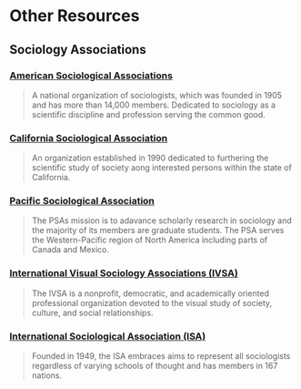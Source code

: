 # Other Resources

## Sociology Associations

### [American Sociological Associations](http://www.asanet.org/)

> A national organization of sociologists, which was founded in 1905 and has more than 14,000 members. Dedicated to sociology as a scientific discipline and profession serving the common good.

### [California Sociological Association](http://www.csufresno.edu/csa/)

> An organization established in 1990 dedicated to furthering the scientific study of society aong interested persons within the state of California.

### [Pacific Sociological Association](http://www.pacificsoc.org/)

> The PSAs mission is to adavance scholarly research in sociology and the majority of its members are graduate students. The PSA serves the Western-Pacific region of North America including parts of Canada and Mexico.

### [International Visual Sociology Associations \(IVSA\)](http://www.visualsociology.org/)

> The IVSA is a nonprofit, democratic, and academically oriented professional organization devoted to the visual study of society, culture, and social relationships.

### [International Sociological Association \(ISA\)](http://www.isa-sociology.org/)

> Founded in 1949, the ISA embraces aims to represent all sociologists regardless of varying schools of thought and has members in 167 nations.
